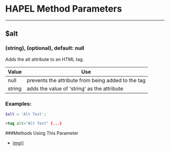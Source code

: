 # HAPEL Method Parameters

---

## $alt
### (string), (optional), default: null

Adds the alt attribute to an HTML tag.


Value      | Use
-----------|-------------
null       | prevents the attribute from being added to the tag
string     | adds the value of 'string' as the attribute


### Examples:

```php
$alt = 'Alt Text';
```
```html
<tag alt="Alt Text" {...}
```

###Methods Using This Parameter
* [img()](../methods/img.md)